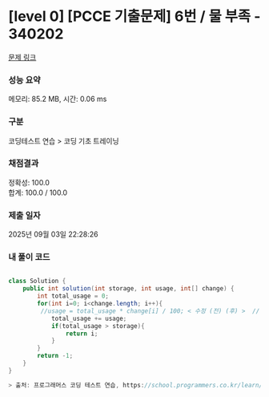 # [level 0] [PCCE 기출문제] 6번 / 물 부족 - 340202 

[문제 링크](https://school.programmers.co.kr/learn/courses/30/lessons/340202) 

### 성능 요약

메모리: 85.2 MB, 시간: 0.06 ms

### 구분

코딩테스트 연습 > 코딩 기초 트레이닝

### 채점결과

정확성: 100.0<br/>합계: 100.0 / 100.0

### 제출 일자

2025년 09월 03일 22:28:26

### 내 풀이 코드
``` java

class Solution {
    public int solution(int storage, int usage, int[] change) {
        int total_usage = 0;
        for(int i=0; i<change.length; i++){
         //usage = total_usage * change[i] / 100; < 수정 (전) (후) >  //  usage += usage * change[i] / 100;
            total_usage += usage;
            if(total_usage > storage){
                return i;
            }
        }
        return -1;
    }
}

> 출처: 프로그래머스 코딩 테스트 연습, https://school.programmers.co.kr/learn/challenges
